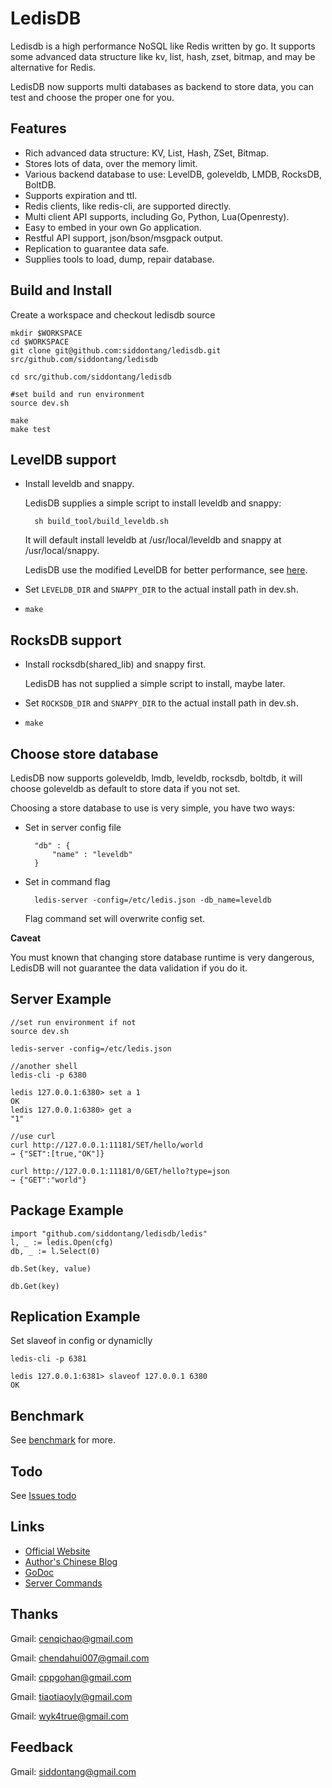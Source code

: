 # LedisDB

Ledisdb is a high performance NoSQL like Redis written by go. It supports some advanced data structure like kv, list, hash, zset, bitmap, and may be alternative for Redis.

LedisDB now supports multi databases as backend to store data, you can test and choose the proper one for you.

## Features

+ Rich advanced data structure: KV, List, Hash, ZSet, Bitmap.
+ Stores lots of data, over the memory limit. 
+ Various backend database to use: LevelDB, goleveldb, LMDB, RocksDB, BoltDB.  
+ Supports expiration and ttl.
+ Redis clients, like redis-cli, are supported directly.
+ Multi client API supports, including Go, Python, Lua(Openresty). 
+ Easy to embed in your own Go application. 
+ Restful API support, json/bson/msgpack output.
+ Replication to guarantee data safe.
+ Supplies tools to load, dump, repair database. 

## Build and Install

Create a workspace and checkout ledisdb source

    mkdir $WORKSPACE
    cd $WORKSPACE
    git clone git@github.com:siddontang/ledisdb.git src/github.com/siddontang/ledisdb

    cd src/github.com/siddontang/ledisdb

    #set build and run environment 
    source dev.sh

    make
    make test


## LevelDB support

+ Install leveldb and snappy.

    LedisDB supplies a simple script to install leveldb and snappy: 

        sh build_tool/build_leveldb.sh

    It will default install leveldb at /usr/local/leveldb and snappy at /usr/local/snappy.

    LedisDB use the modified LevelDB for better performance, see [here](https://github.com/siddontang/ledisdb/wiki/leveldb-source-modification).

+ Set ```LEVELDB_DIR``` and ```SNAPPY_DIR``` to the actual install path in dev.sh.
+ ```make```

## RocksDB support

+ Install rocksdb(shared_lib) and snappy first.

    LedisDB has not supplied a simple script to install, maybe later.

+ Set ```ROCKSDB_DIR``` and ```SNAPPY_DIR``` to the actual install path in dev.sh.
+ ```make```

## Choose store database

LedisDB now supports goleveldb, lmdb, leveldb, rocksdb, boltdb, it will choose goleveldb as default to store data if you not set.

Choosing a store database to use is very simple, you have two ways:

+ Set in server config file

        "db" : {
            "name" : "leveldb"
        }

+ Set in command flag

        ledis-server -config=/etc/ledis.json -db_name=leveldb

    Flag command set will overwrite config set.

**Caveat**

You must known that changing store database runtime is very dangerous, LedisDB will not guarantee the data validation if you do it.

## Server Example
    
    //set run environment if not
    source dev.sh

    ledis-server -config=/etc/ledis.json

    //another shell
    ledis-cli -p 6380
    
    ledis 127.0.0.1:6380> set a 1
    OK
    ledis 127.0.0.1:6380> get a
    "1"

    //use curl
    curl http://127.0.0.1:11181/SET/hello/world
    → {"SET":[true,"OK"]}

    curl http://127.0.0.1:11181/0/GET/hello?type=json
    → {"GET":"world"}


## Package Example
    
    import "github.com/siddontang/ledisdb/ledis"
    l, _ := ledis.Open(cfg)
    db, _ := l.Select(0)

    db.Set(key, value)

    db.Get(key)


## Replication Example

Set slaveof in config or dynamiclly

    ledis-cli -p 6381 

    ledis 127.0.0.1:6381> slaveof 127.0.0.1 6380
    OK

## Benchmark

See [benchmark](https://github.com/siddontang/ledisdb/wiki/Benchmark) for more.

## Todo

See [Issues todo](https://github.com/siddontang/ledisdb/issues?labels=todo&page=1&state=open)


## Links

+ [Official Website](http://ledisdb.com)
+ [Author's Chinese Blog](http://blog.csdn.net/siddontang/article/category/2264003)
+ [GoDoc](https://godoc.org/github.com/siddontang/ledisdb)
+ [Server Commands](https://github.com/siddontang/ledisdb/wiki/Commands)


## Thanks

Gmail: cenqichao@gmail.com

Gmail: chendahui007@gmail.com

Gmail: cppgohan@gmail.com

Gmail: tiaotiaoyly@gmail.com

Gmail: wyk4true@gmail.com


## Feedback

Gmail: siddontang@gmail.com
